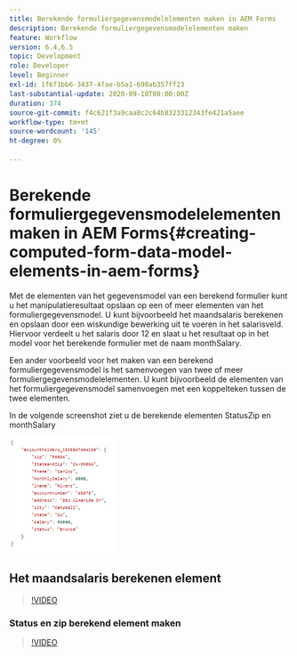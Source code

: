 ```yaml
---
title: Berekende formuliergegevensmodelelementen maken in AEM Forms
description: Berekende formuliergegevensmodelelementen maken
feature: Workflow
version: 6.4,6.5
topic: Development
role: Developer
level: Beginner
exl-id: 1f6f1bb6-3437-4fae-b5a1-698ab357ff23
last-substantial-update: 2020-09-10T00:00:00Z
duration: 374
source-git-commit: f4c621f3a9caa8c2c64b8323312343fe421a5aee
workflow-type: tm+mt
source-wordcount: '145'
ht-degree: 0%

---
```


# Berekende formuliergegevensmodelelementen maken in AEM Forms{#creating-computed-form-data-model-elements-in-aem-forms}

Met de elementen van het gegevensmodel van een berekend formulier kunt u het manipulatieresultaat opslaan op een of meer elementen van het formuliergegevensmodel. U kunt bijvoorbeeld het maandsalaris berekenen en opslaan door een wiskundige bewerking uit te voeren in het salarisveld. Hiervoor verdeelt u het salaris door 12 en slaat u het resultaat op in het model voor het berekende formulier met de naam monthSalary.

Een ander voorbeeld voor het maken van een berekend formuliergegevensmodel is het samenvoegen van twee of meer formuliergegevensmodelelementen. U kunt bijvoorbeeld de elementen van het formuliergegevensmodel samenvoegen met een koppelteken tussen de twee elementen.

In de volgende screenshot ziet u de berekende elementen StatusZip en monthSalary

![ gegevens verwerkteFDFemement ](assets/computedfdmelement.gif)

## Het maandsalaris berekenen element

>[!VIDEO](https://video.tv.adobe.com/v/23855?quality=12&learn=on)

### Status en zip berekend element maken

>[!VIDEO](https://video.tv.adobe.com/v/23856?quality=12&learn=on)
